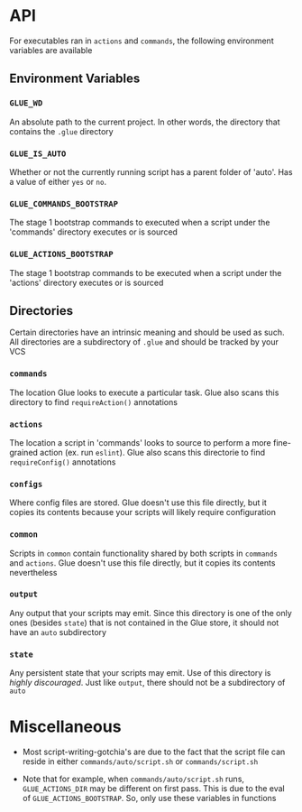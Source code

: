# API

For executables ran in `actions` and `commands`, the following environment variables are available

## Environment Variables

### `GLUE_WD`

An absolute path to the current project. In other words, the directory that contains the `.glue` directory

### `GLUE_IS_AUTO`

Whether or not the currently running script has a parent folder of 'auto'. Has a value of either `yes` or `no`.

### `GLUE_COMMANDS_BOOTSTRAP`

The stage 1 bootstrap commands to executed when a script under the 'commands' directory executes or is sourced

### `GLUE_ACTIONS_BOOTSTRAP`

The stage 1 bootstrap commands to be executed when a script under the 'actions' directory executes or is sourced

## Directories

Certain directories have an intrinsic meaning and should be used as such. All directories are a subdirectory of `.glue` and should be tracked by your VCS

### `commands`

The location Glue looks to execute a particular task. Glue also scans this directory to find `requireAction()` annotations

### `actions`

The location a script in 'commands' looks to source to perform a more fine-grained action (ex. run `eslint`). Glue also scans this directorie to find `requireConfig()` annotations

### `configs`

Where config files are stored. Glue doesn't use this file directly, but it copies its contents because your scripts will likely require configuration

### `common`

Scripts in `common` contain functionality shared by both scripts in `commands` and `actions`. Glue doesn't use this file directly, but it copies its contents nevertheless

### `output`

Any output that your scripts may emit. Since this directory is one of the only ones (besides `state`) that is not contained in the Glue store, it should not have an `auto` subdirectory

### `state`

Any persistent state that your scripts may emit. Use of this directory is _highly discouraged_. Just like `output`, there should not be a subdirectory of `auto`

# Miscellaneous

- Most script-writing-gotchia's are due to the fact that the script file can reside in either `commands/auto/script.sh` or `commands/script.sh`

- Note that for example, when `commands/auto/script.sh` runs, `GLUE_ACTIONS_DIR` may be different on first pass. This is due to the eval of `GLUE_ACTIONS_BOOTSTRAP`. So, only use these variables in functions

